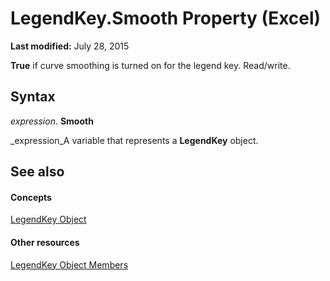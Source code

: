 
# LegendKey.Smooth Property (Excel)

 **Last modified:** July 28, 2015

 **True** if curve smoothing is turned on for the legend key. Read/write.

## Syntax

 _expression_. **Smooth**

 _expression_A variable that represents a  **LegendKey** object.


## See also


#### Concepts


 [LegendKey Object](2d806a8f-2fed-e6f6-bb76-7339fa692cbb.md)
#### Other resources


 [LegendKey Object Members](c6d7e301-0487-7b7a-047c-1faa88694971.md)
